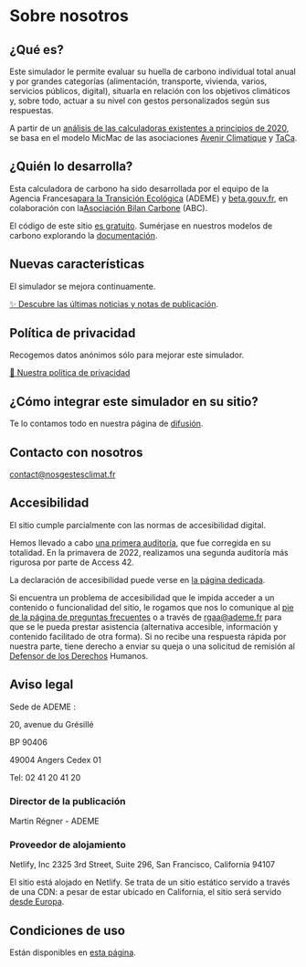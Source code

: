 # Sobre nosotros

## ¿Qué es?

Este simulador le permite evaluar su huella de carbono individual total
anual y por grandes categorías (alimentación, transporte, vivienda,
varios, servicios públicos, digital), situarla en relación con los
objetivos climáticos y, sobre todo, actuar a su nivel con gestos
personalizados según sus respuestas.

A partir de un [análisis de las calculadoras existentes a principios de
2020](https://abc-transitionbascarbone.fr/wp-content/uploads/2022/03/analyse-des-calculateurs-dempreinte-carbone-individuelle-a-lorigine-de-nos-gestes-climat-vf-.pdf),
se basa en el modelo MicMac de las asociaciones [Avenir
Climatique](https://avenirclimatique.org/les-outils/) y
[TaCa](https://www.taca.asso.fr/).

## ¿Quién lo desarrolla?

Esta calculadora de carbono ha sido desarrollada por el equipo de la Agencia Francesa[para la
Transición Ecológica](https://www.ademe.fr/) (ADEME) y
[beta.gouv.fr](https://beta.gouv.fr/), en colaboración con la[Asociación
Bilan Carbone](https://www.associationbilancarbone.fr/) (ABC).

El código de este sitio [es
gratuito](https://github.com/betagouv/ecolab-data). Sumérjase en
nuestros modelos de carbono explorando la
[documentación](/documentation).

## Nuevas características

El simulador se mejora continuamente.

[✨️ Descubre las últimas noticias y notas de publicación](/nouveautés).

## Política de privacidad

Recogemos datos anónimos sólo para mejorar este simulador.

[🍪 Nuestra política de privacidad](/vie-privée)

## ¿Cómo integrar este simulador en su sitio?

Te lo contamos todo en nuestra página de [difusión](/diffuser).

## Contacto con nosotros

contact@nosgestesclimat.fr

## Accesibilidad

El sitio cumple parcialmente con las normas de accesibilidad digital.

Hemos llevado a cabo [una primera
auditoría](https://github.com/datagir/nosgestesclimat-site/issues/350),
que fue corregida en su totalidad. En la primavera de 2022, realizamos
una segunda auditoría más rigurosa por parte de Access 42.

La declaración de accesibilidad puede verse en [la página
dedicada](/accessibilite).

Si encuentra un problema de accesibilidad que le impida acceder a un
contenido o funcionalidad del sitio, le rogamos que nos lo comunique al
[pie de la página de preguntas frecuentes](/contribuer) o a través de
<a href="mailto:rgaa@ademe.fr" class="email">rgaa@ademe.fr</a> para que
se le pueda prestar asistencia (alternativa accesible, información y
contenido facilitado de otra forma). Si no recibe una respuesta rápida
por nuestra parte, tiene derecho a enviar su queja o una solicitud de
remisión al [Defensor de los
Derechos](https://www.defenseurdesdroits.fr) Humanos.

## Aviso legal

Sede de ADEME :

20, avenue du Grésillé

BP 90406

49004 Angers Cedex 01

Tel: 02 41 20 41 20

### Director de la publicación

Martin Régner - ADEME

### Proveedor de alojamiento

Netlify, Inc 2325 3rd Street, Suite 296, San Francisco, California 94107

El sitio está alojado en Netlify. Se trata de un sitio estático servido
a través de una CDN: a pesar de estar ubicado en California, el sitio
será servido [desde
Europa](https://answers.netlify.com/t/is-there-a-list-of-where-netlifys-cdn-pops-are-located/855/2).

## Condiciones de uso

Están disponibles en [esta página](/cgu).

